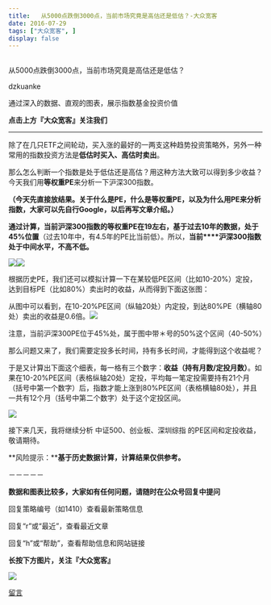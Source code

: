 ```yaml
---
title:   从5000点跌倒3000点，当前市场究竟是高估还是低估？-大众宽客
date: 2016-07-29
tags: ["大众宽客", ]
display: false
---
```



## 



从5000点跌倒3000点，当前市场究竟是高估还是低估？




dzkuanke




通过深入的数据、直观的图表，展示指数基金投资价值


**点击上方『大众宽客』关注我们**

****

除了在几只ETF之间轮动，买入涨的最好的一两支这种趋势投资策略外，另外一种常用的指数投资方法是**低估时买入、高估时卖出**。



那么怎么判断一个指数是处于低估还是高估？用这种方法大致可以得到多少收益？今天我们用**等权重PE**来分析一下沪深300指数。



**（今天先直接放结果。关于什么是PE，什么是等权重PE，以及为什么用PE来分析指数，大家可以先自行Google，以后再写文章介绍。）**



**通过计算，当前沪深300指数的等权重PE在19左右，基于过去10年的数据，处于45%位置**（过去10年中，有4.5年的PE比当前低）。所以，**当前****沪深300指数处于中间水平，不高不低。**

<img data-s="300,640" data-type="png" src="http://mmbiz.qpic.cn/mmbiz_png/PKw3FQPmhIhEP9Q1ibvXvEnTib2hPnOdPNAQGlQdYrT900MK8oaibBcibqr3QtBoIlBBxDibYMOCHZIia73zrUIcvl7w/0?wx_fmt=png" data-ratio="0.10071942446043165" data-w=""/><img data-s="300,640" data-type="png" src="http://mmbiz.qpic.cn/mmbiz_png/PKw3FQPmhIhEP9Q1ibvXvEnTib2hPnOdPNYo5EmSicL16NqGC13U823EicKiaqLbz5ib3ufTlKboJ7r0ibmyz8dw5R33w/0?wx_fmt=png" data-ratio="0.5485611510791367" data-w=""/>



根据历史PE，我们还可以模拟计算一下在某较低PE区间（比如10-20%）定投，达到目标PE（比如80%）卖出时的收益，从而得到下面这张图：



从图中可以看到，在10-20%PE区间（纵轴20处）内定投，到达80%PE（横轴80处）卖出的收益是0.6倍。<img data-s="300,640" data-type="png" src="http://mmbiz.qpic.cn/mmbiz_png/PKw3FQPmhIhEP9Q1ibvXvEnTib2hPnOdPNNL887CO8GRMK8kFZoL22sibOBhU1597G3ahYw4V52iaEuicleZJgMSBRA/0?wx_fmt=png" data-ratio="0.7530120481927711" data-w="498"/>

注意，当前沪深300PE位于45%处，属于图中带＊号的50%这个区间（40-50%）



那么问题又来了，我们需要定投多长时间，持有多长时间，才能得到这个收益呢？



于是又计算出下面这个细表，每一格有三个数字：**收益（持有月数/定投月数）**。如果在10-20%PE区间（表格纵轴20处）定投，平均每一笔定投需要持有21个月（括号中第一个数字）后，指数才能上涨到80%PE区间（表格横轴80处），并且一共有12个月（括号中第二个数字）处于这个定投区间。

<img data-s="300,640" data-type="png" src="http://mmbiz.qpic.cn/mmbiz_png/PKw3FQPmhIhEP9Q1ibvXvEnTib2hPnOdPNywdvNetLC2vrCNO6euMjzCboDnPabxKhDGg21xDa6G3sycArdGWibfw/0?wx_fmt=png" data-ratio="0.4154676258992806" data-w=""/>



接下来几天，我将继续分析 中证500、创业板、深圳综指 的PE区间和定投收益，敬请期待。



**风险提示：****基于历史数据计算，计算结果仅供参考。**





－－－－－

**数据和图表比较多，大家如有任何问题，请随时在公众号回复中提问**



回复策略编号（如1410）查看最新策略信息

回复“r”或“最近”，查看最近文章

回复“h”或“帮助”，查看帮助信息和网站链接





**长按下方图片，关注『大众宽客』**

<img data-s="300,640" data-type="png" data-ratio="1" data-w="129" width="auto" width="auto" src="http://mmbiz.qpic.cn/mmbiz/PKw3FQPmhIjpOw70YiaHYQTPb4TKoqns9M2zxiaLBv1cUZiaEHqVweTjuaW7lzQUemHLxv6k8MpLq8r6cvFhqmDfg/640?wx_fmt=png" style="box-sizing: border-box !important; word-wrap: break-word !important; width: auto !important; visibility: visible !important;"/>









[留言](javascript:;)